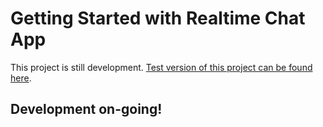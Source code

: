 # Getting Started with Realtime Chat App

This project is still development. [Test version of this project can be found here](https://frolicking-chimera-7fe4b5.netlify.app/).

## Development on-going!
